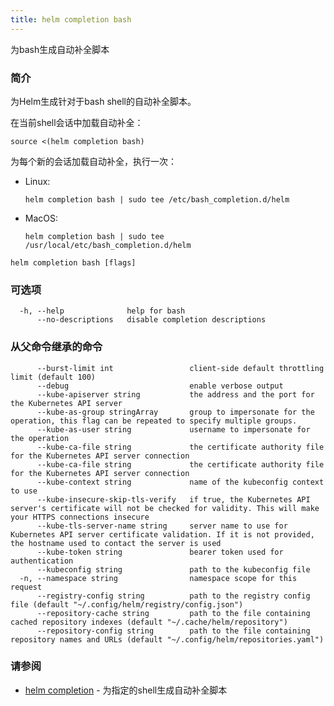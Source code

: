 ```yaml
---
title: helm completion bash
---
```

为bash生成自动补全脚本

### 简介

为Helm生成针对于bash shell的自动补全脚本。

在当前shell会话中加载自动补全：

    source <(helm completion bash)

为每个新的会话加载自动补全，执行一次：

- Linux:

      helm completion bash | sudo tee /etc/bash_completion.d/helm

- MacOS:

      helm completion bash | sudo tee /usr/local/etc/bash_completion.d/helm

```shell
helm completion bash [flags]
```

### 可选项

```shell
  -h, --help              help for bash
      --no-descriptions   disable completion descriptions
```

### 从父命令继承的命令

```shell
      --burst-limit int                 client-side default throttling limit (default 100)
      --debug                           enable verbose output
      --kube-apiserver string           the address and the port for the Kubernetes API server
      --kube-as-group stringArray       group to impersonate for the operation, this flag can be repeated to specify multiple groups.
      --kube-as-user string             username to impersonate for the operation
      --kube-ca-file string             the certificate authority file for the Kubernetes API server connection
      --kube-ca-file string             the certificate authority file for the Kubernetes API server connection
      --kube-context string             name of the kubeconfig context to use
      --kube-insecure-skip-tls-verify   if true, the Kubernetes API server's certificate will not be checked for validity. This will make your HTTPS connections insecure
      --kube-tls-server-name string     server name to use for Kubernetes API server certificate validation. If it is not provided, the hostname used to contact the server is used
      --kube-token string               bearer token used for authentication
      --kubeconfig string               path to the kubeconfig file
  -n, --namespace string                namespace scope for this request
      --registry-config string          path to the registry config file (default "~/.config/helm/registry/config.json")
      --repository-cache string         path to the file containing cached repository indexes (default "~/.cache/helm/repository")
      --repository-config string        path to the file containing repository names and URLs (default "~/.config/helm/repositories.yaml")
```

### 请参阅

- [helm completion](/helm/helm_completion.md) - 为指定的shell生成自动补全脚本
